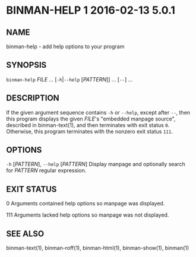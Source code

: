 # BINMAN-HELP 1 2016-02-13 5.0.1

## NAME

binman-help - add help options to your program

## SYNOPSIS

`binman-help` *FILE* ... [`-h`|`--help` [*PATTERN*]] ... [`--`] ...

## DESCRIPTION

If the given argument sequence contains `-h` or `--help`, except after `--`,
then this program displays the given *FILE*'s "embedded manpage source",
described in binman-text(1), and then terminates with exit status `0`.
Otherwise, this program terminates with the nonzero exit status `111`.

## OPTIONS

`-h` [*PATTERN*], `--help` [*PATTERN*]
  Display manpage and optionally search for *PATTERN* regular expression.

## EXIT STATUS

0
  Arguments contained help options so manpage was displayed.

111
  Arguments lacked help options so manpage was not displayed.

## SEE ALSO

binman-text(1), binman-roff(1), binman-html(1), binman-show(1), binman(1)